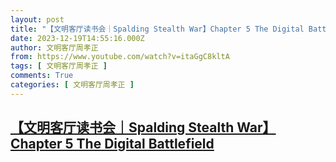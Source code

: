 ```yaml
---
layout: post
title: "【文明客厅读书会｜Spalding Stealth War】Chapter 5 The Digital Battlefield"
date: 2023-12-19T14:55:16.000Z
author: 文明客厅周孝正
from: https://www.youtube.com/watch?v=itaGgC8kltA
tags: [ 文明客厅周孝正 ]
comments: True
categories: [ 文明客厅周孝正 ]
---
```

<!--1702997716000-->
[【文明客厅读书会｜Spalding Stealth War】Chapter 5 The Digital Battlefield](https://www.youtube.com/watch?v=itaGgC8kltA)
------

<div>

</div>
